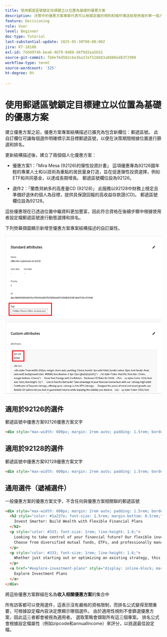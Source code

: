 ```yaml
---
title: 使用郵遞區號鎖定目標建立以位置為基礎的優惠方案
description: 決策中的優惠方案專案代表可以根據定義的規則和條件傳送給使用者的單一個人化內容，例如訊息、影像、促銷活動或推薦。
feature: Decisioning
role: User
level: Beginner
doc-type: Tutorial
last-substantial-update: 2025-05-30T00:00:00Z
jira: KT-18188
exl-id: 7dd49746-bea6-4679-9d88-d8f9d2aa5b52
source-git-commit: fb0ef6d502c6e3ba37ef528683a8888ed83f2990
workflow-type: tm+mt
source-wordcount: '325'
ht-degree: 0%

---
```


# 使用郵遞區號鎖定目標建立以位置為基礎的優惠方案

建立優惠方案之前，優惠方案專案結構描述已擴充為包含新欄位：郵遞區號。 此自訂欄位可讓每個選件明確標示其目標郵遞區號，以便在決策期間根據位置進行篩選和排名。

更新結構描述後，建立了兩個個人化優惠方案：

* 優惠方案1：「Mira Mesa (92126)的彈性投資計畫」
這項優惠專為92126國年輕的專業人士和以技術為重點的居民量身打造，旨在促進彈性投資選擇，例如ETF和共同基金，以達成長期增長。 郵遞區號欄位設為92126。

* 選件2：「蘭喬貝納多的高產量CD (92128)」
此服務以92128中財務上穩定且準備好退休的個人為目標，提供具保證回報的高收益存款證(CD)。 郵遞區號欄位設為92128。

這些優惠現在已透過位置中繼資料更加豐富，因此符合資格在後續步驟中根據使用者設定檔郵遞區號進行動態選擇和排名。

下列熒幕擷圖顯示新增至優惠方案專案結構描述的自訂屬性。

![offers-meta-data](assets/offers-meta-data.png)


## 適用於92126的選件

郵遞區號中優惠方案92126優惠方案文字

```html
<div style="max-width: 600px; margin: 2rem auto; padding: 1.5rem; border: 1px solid #ddd; border-radius: 12px; font-family: Arial, sans-serif; background-color: #f9f9f9; box-shadow: 0 4px 12px rgba(0,0,0,0.05);">   <h2 style="color: #1a237e; font-size: 1.5rem; margin-bottom: 0.5rem;">     Boost Your Financial Game with Smart Investment Options   </h2>   <p style="color: #333; font-size: 1rem; line-height: 1.6;">     In Mira Mesa (92126), ambition meets opportunity. Whether you're building wealth or just getting started, our     <strong>diversified investment plans</strong> — including <strong>tech-focused ETFs</strong> and     <strong>flexible mutual funds</strong> — are designed to grow with your goals.   </p>   <p style="color: #333; font-size: 1rem; line-height: 1.6;">     Enjoy expert guidance, low fees, and strategies built for busy professionals who want more from their money — without the hassle.   </p>   <a href="#start-investing" style="display: inline-block; margin-top: 1rem; background-color: #1a73e8; color: white; padding: 0.75rem 1.25rem; border-radius: 8px; text-decoration: none; font-weight: bold;">     Start Investing Smarter   </a> </div>
```


## 適用於92128的選件

郵遞區號中優惠方案92128優惠方案文字

```html
<div style="max-width: 600px; margin: 2rem auto; padding: 1.5rem; border: 1px solid #ddd; border-radius: 12px; font-family: Arial, sans-serif; background-color: #fdfdfd; box-shadow: 0 4px 12px rgba(0,0,0,0.05);">   <h2 style="color: #1a237e; font-size: 1.5rem; margin-bottom: 0.5rem;">     Grow Your Savings with Confidence – Exclusive CD Rates for 92128   </h2>   <p style="color: #333; font-size: 1rem; line-height: 1.6;">     Live in Rancho Bernardo? Take advantage of your financial momentum with our <strong>high-yield Certificates of Deposit</strong>, offering up to <strong>5.25% APY</strong>.     Designed for peace of mind and smart growth, our flexible CD options let you lock in guaranteed returns while enjoying the stability you deserve.   </p>   <p style="color: #333; font-size: 1rem; line-height: 1.6;">     Whether you're planning retirement or simply securing your future, this offer is tailored for residents like you.   </p>   <a href="#explore-cd-options" style="display: inline-block; margin-top: 1rem; background-color: #1a73e8; color: white; padding: 0.75rem 1.25rem; border-radius: 8px; text-decoration: none; font-weight: bold;">     Explore CD Options   </a> </div>
```

## 通用選件（遞補選件）

一般優惠方案的優惠方案文字，不含任何與優惠方案相關聯的郵遞區號

```html
<div style="max-width: 600px; margin: 2rem auto; padding: 1.5rem; border: 1px solid #ddd; border-radius: 12px; font-family: Arial, sans-serif; background-color: #ffffff; box-shadow: 0 4px 12px rgba(0,0,0,0.05);">
  <h2 style="color: #1a237e; font-size: 1.5rem; margin-bottom: 0.5rem;">
    Invest Smarter: Build Wealth with Flexible Financial Plans
  </h2>
  <p style="color: #333; font-size: 1rem; line-height: 1.6;">
    Looking to take control of your financial future? Our flexible investment solutions are designed to meet a wide range of goals — from growing savings to planning for retirement.
    Choose from diversified mutual funds, ETFs, and professionally managed portfolios, all with expert guidance and minimal hassle.
  </p>
  <p style="color: #333; font-size: 1rem; line-height: 1.6;">
    Whether just starting out or optimizing an existing strategy, this offer provides the tools to invest with confidence — no matter where you live.
  </p>
  <a href="#explore-investment-plans" style="display: inline-block; margin-top: 1rem; background-color: #1a73e8; color: white; padding: 0.75rem 1.25rem; border-radius: 8px; text-decoration: none; font-weight: bold;">
    Explore Investment Plans
  </a>
</div>
```

將這些優惠方案群組在名為&#x200B;**收入相關優惠方案**&#x200B;的集合中

所有訪客都可以使用選件，這表示沒有嚴格的資格限制，而排名公式變得至關重要，可根據設定檔內容決定應顯示哪個選件。
由於適用性規則不會篩選優惠方案，因此這三者都會被視為適用者。
選取策略會擷取所有這三個專案。
排名公式會根據設定檔屬性（例如zipcode和annualIncome）來評分，以挑選最佳設定檔。
